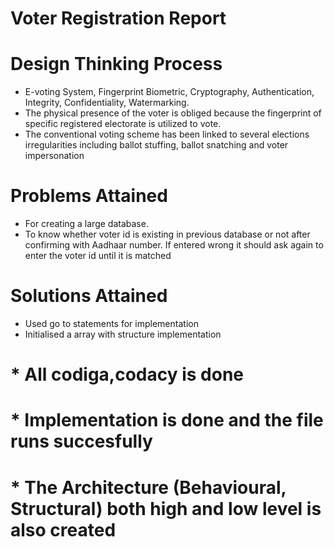# Voter Registration Report
# Design Thinking Process
* E-voting System, Fingerprint Biometric, Cryptography, Authentication, Integrity, Confidentiality, Watermarking.
* The physical presence of the voter is obliged because the fingerprint of specific registered electorate is utilized to vote.
* The conventional voting scheme has been linked to several elections irregularities including ballot stuffing, ballot snatching and voter impersonation
# Problems Attained
* For creating a large database.
* To know whether voter id is existing in previous database or not after confirming with Aadhaar number. If entered wrong it should ask again to enter the voter id until it is matched
# Solutions Attained
* Used go to statements for implementation
* Initialised a array with structure implementation

# * All codiga,codacy is done
# * Implementation is done and the file runs succesfully
# * The Architecture (Behavioural, Structural) both high and low level is also created

